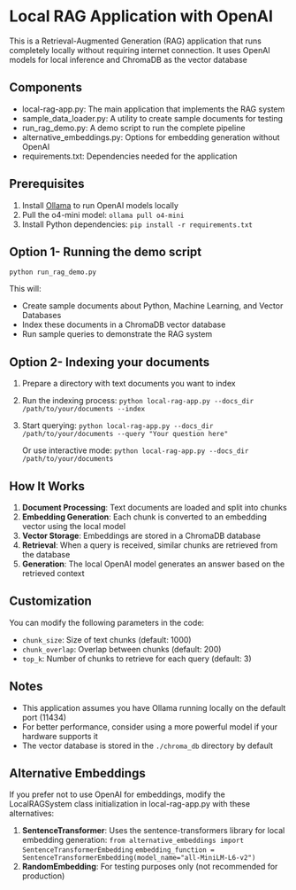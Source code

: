 
# Local RAG Application with OpenAI
This is a Retrieval-Augmented Generation (RAG) application that runs completely locally without requiring internet connection.
It uses OpenAI models for local inference and ChromaDB as the vector database

## Components
- local-rag-app.py: The main application that implements the RAG system
- sample_data_loader.py: A utility to create sample documents for testing
- run_rag_demo.py: A demo script to run the complete pipeline
- alternative_embeddings.py: Options for embedding generation without OpenAI
- requirements.txt: Dependencies needed for the application

## Prerequisites
1. Install [Ollama](https://ollama.com/download/) to run OpenAI models locally
2. Pull the o4-mini model: `ollama pull o4-mini`
3. Install Python dependencies: `pip install -r requirements.txt`

## Option 1- Running the demo script
`python run_rag_demo.py`

This will:
- Create sample documents about Python, Machine Learning, and Vector Databases
- Index these documents in a ChromaDB vector database
- Run sample queries to demonstrate the RAG system

## Option 2- Indexing your documents
1. Prepare a directory with text documents you want to index
2. Run the indexing process:
   `python local-rag-app.py --docs_dir /path/to/your/documents --index`
3. Start querying:
   `python local-rag-app.py --docs_dir /path/to/your/documents --query "Your question here"`

   Or use interactive mode:
   `python local-rag-app.py --docs_dir /path/to/your/documents`

## How It Works
1. **Document Processing**: Text documents are loaded and split into chunks
2. **Embedding Generation**: Each chunk is converted to an embedding vector using the local model
3. **Vector Storage**: Embeddings are stored in a ChromaDB database
4. **Retrieval**: When a query is received, similar chunks are retrieved from the database
5. **Generation**: The local OpenAI model generates an answer based on the retrieved context

## Customization
You can modify the following parameters in the code:
- `chunk_size`: Size of text chunks (default: 1000)
- `chunk_overlap`: Overlap between chunks (default: 200)
- `top_k`: Number of chunks to retrieve for each query (default: 3)

## Notes
- This application assumes you have Ollama running locally on the default port (11434)
- For better performance, consider using a more powerful model if your hardware supports it
- The vector database is stored in the `./chroma_db` directory by default

## Alternative Embeddings
If you prefer not to use OpenAI for embeddings, modify the LocalRAGSystem class initialization 
in local-rag-app.py with these alternatives:

1. **SentenceTransformer**: Uses the sentence-transformers library for local embedding generation:
`from alternative_embeddings import SentenceTransformerEmbedding`
`embedding_function = SentenceTransformerEmbedding(model_name="all-MiniLM-L6-v2")`
2. **RandomEmbedding**: For testing purposes only (not recommended for production)